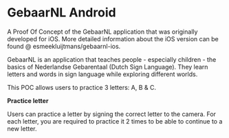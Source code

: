 # GebaarNL Android
A Proof Of Concept of the GebaarNL application that was originally developed for iOS. More detailed information about the iOS version can be found @ esmeekluijtmans/gebaarnl-ios.

GebaarNL is an application that teaches people - especially children - the basics of Nederlandse Gebarentaal (Dutch Sign Language). They learn letters and words in sign language while exploring different worlds. 

This POC allows users to practice 3 letters: A, B & C.

**Practice letter**

Users can practice a letter by signing the correct letter to the camera. For each letter, you are required to practice it 2 times to be able to continue to a new letter.
